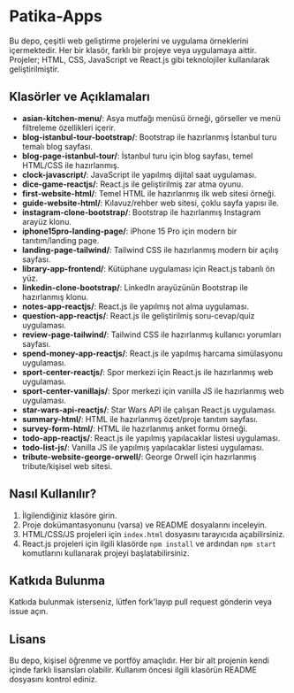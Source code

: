 # Patika-Apps

Bu depo, çeşitli web geliştirme projelerini ve uygulama örneklerini içermektedir. Her bir klasör, farklı bir projeye veya uygulamaya aittir. Projeler; HTML, CSS, JavaScript ve React.js gibi teknolojiler kullanılarak geliştirilmiştir.

## Klasörler ve Açıklamaları

- **asian-kitchen-menu/**: Asya mutfağı menüsü örneği, görseller ve menü filtreleme özellikleri içerir.
- **blog-istanbul-tour-bootstrap/**: Bootstrap ile hazırlanmış İstanbul turu temalı blog sayfası.
- **blog-page-istanbul-tour/**: İstanbul turu için blog sayfası, temel HTML/CSS ile hazırlanmış.
- **clock-javascript/**: JavaScript ile yapılmış dijital saat uygulaması.
- **dice-game-reactjs/**: React.js ile geliştirilmiş zar atma oyunu.
- **first-website-html/**: Temel HTML ile hazırlanmış ilk web sitesi örneği.
- **guide-website-html/**: Kılavuz/rehber web sitesi, çoklu sayfa yapısı ile.
- **instagram-clone-bootstrap/**: Bootstrap ile hazırlanmış Instagram arayüz klonu.
- **iphone15pro-landing-page/**: iPhone 15 Pro için modern bir tanıtım/landing page.
- **landing-page-tailwind/**: Tailwind CSS ile hazırlanmış modern bir açılış sayfası.
- **library-app-frontend/**: Kütüphane uygulaması için React.js tabanlı ön yüz.
- **linkedin-clone-bootstrap/**: LinkedIn arayüzünün Bootstrap ile hazırlanmış klonu.
- **notes-app-reactjs/**: React.js ile yapılmış not alma uygulaması.
- **question-app-reactjs/**: React.js ile geliştirilmiş soru-cevap/quiz uygulaması.
- **review-page-tailwind/**: Tailwind CSS ile hazırlanmış kullanıcı yorumları sayfası.
- **spend-money-app-reactjs/**: React.js ile yapılmış harcama simülasyonu uygulaması.
- **sport-center-reactjs/**: Spor merkezi için React.js ile hazırlanmış web uygulaması.
- **sport-center-vanillajs/**: Spor merkezi için vanilla JS ile hazırlanmış web uygulaması.
- **star-wars-api-reactjs/**: Star Wars API ile çalışan React.js uygulaması.
- **summary-html/**: HTML ile hazırlanmış özet/proje tanıtım sayfası.
- **survey-form-html/**: HTML ile hazırlanmış anket formu örneği.
- **todo-app-reactjs/**: React.js ile yapılmış yapılacaklar listesi uygulaması.
- **todo-list-js/**: Vanilla JS ile yapılmış yapılacaklar listesi uygulaması.
- **tribute-website-george-orwell/**: George Orwell için hazırlanmış tribute/kişisel web sitesi.

## Nasıl Kullanılır?

1. İlgilendiğiniz klasöre girin.
2. Proje dokümantasyonunu (varsa) ve README dosyalarını inceleyin.
3. HTML/CSS/JS projeleri için `index.html` dosyasını tarayıcıda açabilirsiniz.
4. React.js projeleri için ilgili klasörde `npm install` ve ardından `npm start` komutlarını kullanarak projeyi başlatabilirsiniz.

## Katkıda Bulunma

Katkıda bulunmak isterseniz, lütfen fork'layıp pull request gönderin veya issue açın.

## Lisans

Bu depo, kişisel öğrenme ve portföy amaçlıdır. Her bir alt projenin kendi içinde farklı lisansları olabilir. Kullanım öncesi ilgili klasörün README dosyasını kontrol ediniz.
